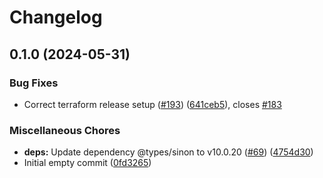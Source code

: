 # Changelog

## 0.1.0 (2024-05-31)


### Bug Fixes

* Correct terraform release setup ([#193](https://github.com/jhatler/janus/issues/193)) ([641ceb5](https://github.com/jhatler/janus/commit/641ceb5475de19ab20e84fa7342c79841fac0abf)), closes [#183](https://github.com/jhatler/janus/issues/183)


### Miscellaneous Chores

* **deps:** Update dependency @types/sinon to v10.0.20 ([#69](https://github.com/jhatler/janus/issues/69)) ([4754d30](https://github.com/jhatler/janus/commit/4754d304a80c7f2de2a5015fbcb74f6edfb69843))
* Initial empty commit ([0fd3265](https://github.com/jhatler/janus/commit/0fd32650d56b8bd4b5c12a74ab41f6da4b6ad26b))
